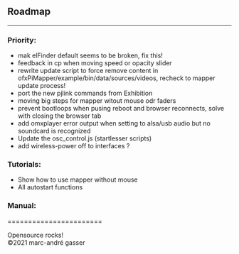 ## Roadmap
**********

### Priority:

- mak elFinder default seems to be broken, fix this!<br />
- feedback in cp when moving speed or opacity slider <br />
- rewrite update script to force remove content in ofxPiMapper/example/bin/data/sources/videos, recheck to mapper update process! <br />
- port the new pjlink commands from Exhibition <br />
- moving big steps for mapper witout mouse odr faders <br />
- prevent bootloops when pusing reboot and browser reconnects, solve with closing the browser tab <br />
- add omxplayer error output when setting to alsa/usb audio but no soundcard is recognized <br />
- Update the osc_control.js (startlesser scripts) <br />
- add wireless-power off to interfaces ? <br />

### Tutorials: <br />

- Show how to use mapper without mouse  <br />
- All autostart functions  <br />

### Manual: <br />



=======================<br />

Opensource rocks! <br />
©2021 marc-andré gasser


